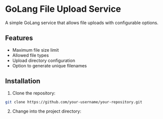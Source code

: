 # GoLang File Upload Service

A simple GoLang service that allows file uploads with configurable options.

## Features

- Maximum file size limit
- Allowed file types
- Upload directory configuration
- Option to generate unique filenames

## Installation

1. Clone the repository:

```bash
git clone https://github.com/your-username/your-repository.git
```
2. Change into the project directory:
